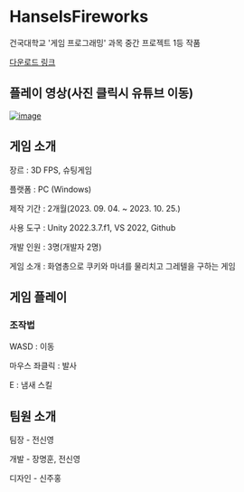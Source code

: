 # HanselsFireworks
건국대학교 '게임 프로그래밍' 과목 중간 프로젝트 1등 작품

[다운로드 링크](http://naver.me/54LZ3G9g)

## 플레이 영상(사진 클릭시 유튜브 이동)

[![image](https://github.com/Hansel-s-Fireworks/HanselsFireworks/assets/108036322/5214080c-690f-4de4-84f7-e0c277227d43)](https://youtu.be/cocJUmiYUyY)

## 게임 소개

장르 : 3D FPS, 슈팅게임

플랫폼 : PC (Windows)

제작 기간 : 2개월(2023. 09. 04. ~ 2023. 10. 25.)

사용 도구 : Unity 2022.3.7.f1, VS 2022, Github

개발 인원 : 3명(개발자 2명)

게임 소개 : 화염총으로 쿠키와 마녀를 물리치고 그레텔을 구하는 게임

## 게임 플레이

### 조작법

WASD : 이동

마우스 좌클릭 : 발사

E : 냄새 스킬

## 팀원 소개

팀장 - 전신영

개발 - 장명훈, 전신영

디자인 - 신주홍
